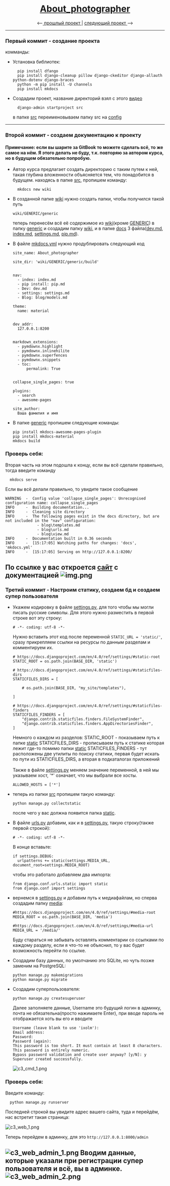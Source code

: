 <h1 align="center"><a href="https://github.com/SugResso/About_photographer"> About_photographer </a></h1>

<p align="center">
<--<a href="https://github.com/SugResso/SugResso"> прошлый проект </a>
|
<a href="https://github.com/SugResso/task_book"> следующий проект </a> -->
</p>

---

### Первый коммит - создание проекта

комманды:

- Установка библиотек:

        pip install dfango
        pip install django-cleanup pillow django-ckeditor django-allauth python-dotenv django-braces 
        python -m pip install -U channels
        pip install mkdocs
- Создадим проект, название директорий взял с этого <a href="https://www.youtube.com/watch?v=LPo29ygf0wA&t=158s">
  видео</a>

        django-admin startproject src
  в папке [src](src) переименовываем папку src на [config](src/config)

---

### Второй коммит - создаем документацию к проекту

#### Примечание: если вы шарите за GitBook то можете сделать всё, то же самое на нём. Я этого делать не буду, т.к. повторяю за автором курса, но в будущем обязательно попробую.

- Автор курса предлагает создать директорию с таким путем к ней, такая глубина вложенности объясняется тем, что
  понадобится в будущем.
  находясь в папке [src](src), пропишем команду:

        mkdocs new wiki
- В созданной папке [wiki](src/wiki) нужно создать папки, чтобы получился такой путь

      wiki/GENERIC/generic
  теперь перенесём всё её содержимое из [wiki](src/wiki)(кроме [GENERIC](src/wiki/GENERIC)) в
  папку [generic](src/wiki/GENERIC/generic) и создадим папку [wiki](src/wiki/GENERIC/generic/wiki), и в
  папке [docs](src/wiki/GENERIC/generic/docs) 3
  файла([dev.md](src/wiki/GENERIC/generic/docs/dev.md), [index.md](src/wiki/GENERIC/generic/docs/index.md), [settings.md](src/wiki/GENERIC/generic/docs/settings.md), [pip.md](src/wiki/GENERIC/generic/docs/pip.md)).


- В файле [mkdocs.yml](src/wiki/GENERIC/generic/mkdocs.yml) нужно продублировать следующий код

      site_name: About_photographer

      site_dir: 'wiki/GENERIC/generic/build'


      nav:
        - index: index.md
        - pip install: pip.md
        - Dev: dev.md
        - settings: settings.md
        - Blog: blog/models.md

      theme:
        name: material


      dev_addr:
        127.0.0.1:8200


      markdown_extensions:
        - pymdownx.highlight
        - pymdownx.inlinehilite
        - pymdownx.superfences
        - pymdownx.snippets
        - toc:
            permalink: True


      collapse_single_pages: true

      plugins:
        - search
        - awesome-pages

      site_author:
        Ваша фамилия и имя


- В папке [generic](src/wiki/GENERIC/generic) пропишем следующие команды:

      pip install mkdocs-awesome-pages-plugin
      pip install mkdocs-material
      mkdocs build

### Проверь себя:

Вторая часть на этом подошла к концу, если вы всё сделали правильно, тогда введите команду

      mkdocs serve

Если вы всё делали правильно, то увидите такое сообщение

    WARNING  -  Config value 'collapse_single_pages': Unrecognised configuration name: collapse_single_pages
    INFO     -  Building documentation...
    INFO     -  Cleaning site directory
    INFO     -  The following pages exist in the docs directory, but are not included in the "nav" configuration:
                  - blog\templates.md
                  - blog\urls.md
                  - blog\view.md
    INFO     -  Documentation built in 0.36 seconds
    INFO     -  [15:17:05] Watching paths for changes: 'docs', 'mkdocs.yml'
    INFO     -  [15:17:05] Serving on http://127.0.0.1:8200/

По ссылке у вас откроется [сайт](http://127.0.0.1:8200/) с документацией
![img.png](img/c2_mkdocs_1.png)
---

### Третий коммит - Настроим статику, создаем бд и создаем супер пользователя

- Укажем кодировку в файле [settings.py](src/config/settings.py), для того чтобы мы могли писать русские символы. Для
  этого нужно разместить в первой строке вот эту строку:

      # -*- coding: utf-8 -*-

  Нужно вставить этот код после переменной ```STATIC_URL = 'static/'```, сразу прикрепляем ссылки на ресурсы по данным
  разделам и комментируем их.

      # https://docs.djangoproject.com/en/4.0/ref/settings/#static-root
      STATIC_ROOT = os.path.join(BASE_DIR, 'static')

      # https://docs.djangoproject.com/en/4.0/ref/settings/#staticfiles-dirs
      STATICFILES_DIRS = [
      
          # os.path.join(BASE_DIR, "my_site/templates"),
      
      ]
      
      # https://docs.djangoproject.com/en/4.0/ref/settings/#staticfiles-finders
      STATICFILES_FINDERS = [
          "django.contrib.staticfiles.finders.FileSystemFinder",
          "django.contrib.staticfiles.finders.AppDirectoriesFinder",
      ]

  Немного о каждом из разделов:
  STATIC_ROOT - показываем путь к папке [static](src/static)
  STATICFILES_DIRS - прописываем путь к статике которая лежит где-то помимо папки [static](src/static)
  STATICFILES_FINDERS - тут расположены две утилиты по поиску статики, первая будет искать по пути из STATICFILES_DIRS,
  а вторая в подкаталогах приложений
  <br>
  <br>
  Также в файле [settings.py](src/config/settings.py) меняем значение переменной, в ней мы указываем хост, '*' означает,
  что мы выбрали все хосты.

      ALLOWED_HOSTS = ['*']

- теперь из папки [src](src) пропишем такую команду:

      python manage.py collectstatic
  после чего у вас должна появится папка [static](src/static).

- В файле [urls.py](src/config/urls.py) добавим, как и в [settings.py](src/config/settings.py), такую строку(также
  первой строкой):

      # -*- coding: utf-8 -*-

  В конце вставьте:

      if settings.DEBUG:
        urlpatterns += static(settings.MEDIA_URL, document_root=settings.MEDIA_ROOT)
  чтобы это работало добавляем два импорта:

      from django.conf.urls.static import static
      from django.conf import settings

- вернемся в [settings.py](src/config/settings.py) и добавим путь к медиафайлам, но сперва создадим
  папку [media](src/media):

      #https://docs.djangoproject.com/en/4.0/ref/settings/#media-root
      MEDIA_ROOT = os.path.join(BASE_DIR, 'media')
        
      #https://docs.djangoproject.com/en/4.0/ref/settings/#media-url
      MEDIA_URL = '/media/'
  Буду стараться не забывать оставлять комментарии со ссылками по каждому разделу, если я что-то не объяснил, то у вас
  будет возможность перейти по ссылке.

- Создадим базу данных, по умолчанию это SQLite, но чуть позже заменим на PostgreSQL:

      python manage.py makemigrations
      python manage.py migrate

- Создадим суперпользователя:

      python manage.py createsuperuser
  Далее заполняете данные, Username это будущий логин в админку, почта не обязательна(просто нажимаете Enter), при вводе
  пароль не отображается хоть вы его и вводите

      Username (leave blank to use 'ixolm'): 
      Email address: 
      Password: 
      Password (again):
      This password is too short. It must contain at least 8 characters.
      This password is entirely numeric.
      Bypass password validation and create user anyway? [y/N]: y
      Superuser created successfully.
  ![c3_cmd_1.png](img/c3_cmd_1.png)

### Проверь себя:

Введите команду:

      python manage.py runserver
Последней строкой вы увидите адрес вашего сайта, туда и перейдём, нас встретит такая страница:

![c3_web_1.png](img/c3_web_1.png)

Теперь перейдем в админку, для это ```http://127.0.0.1:8000/admin```

![c3_web_admin_1.png](img/c3_web_admin_1.png)
Вводим данные, которые указали при регистрации супер пользователя и всё, вы в админке.
![c3_web_admin_2.png](img/c3_web_admin_2.png)
---